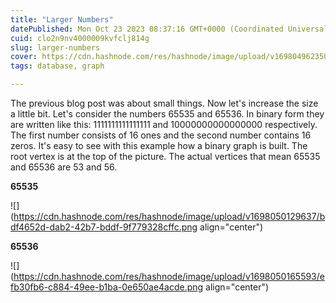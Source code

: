 ```yaml
---
title: "Larger Numbers"
datePublished: Mon Oct 23 2023 08:37:16 GMT+0000 (Coordinated Universal Time)
cuid: clo2n9nv4000009kvfclj814g
slug: larger-numbers
cover: https://cdn.hashnode.com/res/hashnode/image/upload/v1698049623505/c031f734-593c-4f98-ad1d-842a02bb8c9b.jpeg
tags: database, graph

---
```


The previous blog post was about small things. Now let's increase the size a little bit. Let's consider the numbers 65535 and 65536. In binary form they are written like this: 1111111111111111 and 10000000000000000 respectively. The first number consists of 16 ones and the second number contains 16 zeros. It's easy to see with this example how a binary graph is built. The root vertex is at the top of the picture. The actual vertices that mean 65535 and 65536 are 53 and 56.

**65535**

![](https://cdn.hashnode.com/res/hashnode/image/upload/v1698050129637/bdf4652d-dab2-42b7-bddf-9f779328cffc.png align="center")

**65536**

![](https://cdn.hashnode.com/res/hashnode/image/upload/v1698050165593/efb30fb6-c884-49ee-b1ba-0e650ae4acde.png align="center")